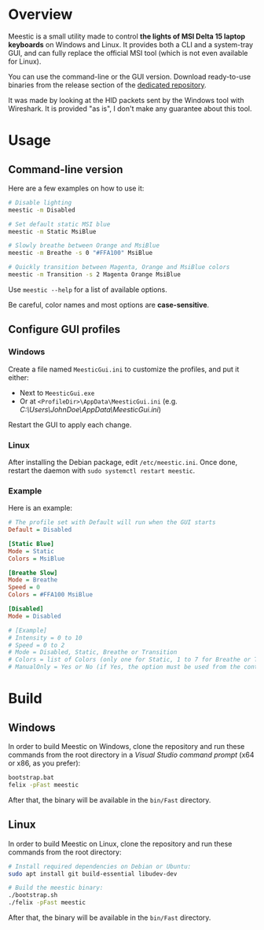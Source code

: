 # Overview

Meestic is a small utility made to control **the lights of MSI Delta 15 laptop keyboards** on Windows and Linux. It provides both a CLI and a system-tray GUI, and can fully replace the official MSI tool (which is not even available for Linux).

You can use the command-line or the GUI version. Download ready-to-use binaries from the release section of the [dedicated repository](https://github.com/Koromix/meestic/releases/latest).

It was made by looking at the HID packets sent by the Windows tool with Wireshark. It is provided "as is", I don't make any guarantee about this tool.

# Usage

## Command-line version

Here are a few examples on how to use it:

```sh
# Disable lighting
meestic -m Disabled

# Set default static MSI blue
meestic -m Static MsiBlue

# Slowly breathe between Orange and MsiBlue
meestic -m Breathe -s 0 "#FFA100" MsiBlue

# Quickly transition between Magenta, Orange and MsiBlue colors
meestic -m Transition -s 2 Magenta Orange MsiBlue
```

Use `meestic --help` for a list of available options.

Be careful, color names and most options are **case-sensitive**.

## Configure GUI profiles

### Windows

Create a file named `MeesticGui.ini` to customize the profiles, and put it either:

- Next to `MeesticGui.exe`
- Or at `<ProfileDir>\AppData\MeesticGui.ini` (e.g. _C:\Users\JohnDoe\AppData\MeesticGui.ini_)

Restart the GUI to apply each change.

### Linux

After installing the Debian package, edit `/etc/meestic.ini`. Once done, restart the daemon with `sudo systemctl restart meestic`.

### Example

Here is an example:

```ini
# The profile set with Default will run when the GUI starts
Default = Disabled

[Static Blue]
Mode = Static
Colors = MsiBlue

[Breathe Slow]
Mode = Breathe
Speed = 0
Colors = #FFA100 MsiBlue

[Disabled]
Mode = Disabled

# [Example]
# Intensity = 0 to 10
# Speed = 0 to 2
# Mode = Disabled, Static, Breathe or Transition
# Colors = list of Colors (only one for Static, 1 to 7 for Breathe or Transition), use name or CSS-like hexadecimal
# ManualOnly = Yes or No (if Yes, the option must be used from the context menu and won't be used when cycling modes with the function keys)
```

# Build

## Windows

In order to build Meestic on Windows, clone the repository and run these commands from the root directory in a *Visual Studio command prompt* (x64 or x86, as you prefer):

```sh
bootstrap.bat
felix -pFast meestic
```

After that, the binary will be available in the `bin/Fast` directory.

## Linux

In order to build Meestic on Linux, clone the repository and run these commands from the root directory:

```sh
# Install required dependencies on Debian or Ubuntu:
sudo apt install git build-essential libudev-dev

# Build the meestic binary:
./bootstrap.sh
./felix -pFast meestic
```

After that, the binary will be available in the `bin/Fast` directory.
